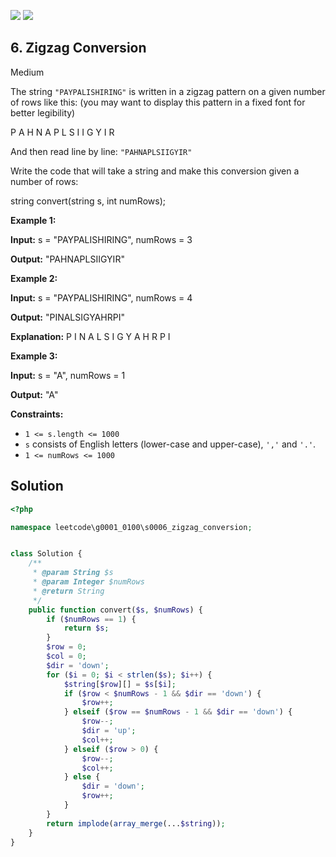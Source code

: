 [![](https://img.shields.io/github/stars/LeetCode-in-Ruby/LeetCode-in-Ruby?label=Stars&style=flat-square)](https://github.com/LeetCode-in-Ruby/LeetCode-in-Ruby)
[![](https://img.shields.io/github/forks/LeetCode-in-Ruby/LeetCode-in-Ruby?label=Fork%20me%20on%20GitHub%20&style=flat-square)](https://github.com/LeetCode-in-Ruby/LeetCode-in-Ruby/fork)

## 6\. Zigzag Conversion

Medium

The string `"PAYPALISHIRING"` is written in a zigzag pattern on a given number of rows like this: (you may want to display this pattern in a fixed font for better legibility)

P A H N A P L S I I G Y I R 

And then read line by line: `"PAHNAPLSIIGYIR"`

Write the code that will take a string and make this conversion given a number of rows:

string convert(string s, int numRows); 

**Example 1:**

**Input:** s = "PAYPALISHIRING", numRows = 3

**Output:** "PAHNAPLSIIGYIR" 

**Example 2:**

**Input:** s = "PAYPALISHIRING", numRows = 4

**Output:** "PINALSIGYAHRPI"

**Explanation:** P I N A L S I G Y A H R P I 

**Example 3:**

**Input:** s = "A", numRows = 1

**Output:** "A" 

**Constraints:**

*   `1 <= s.length <= 1000`
*   `s` consists of English letters (lower-case and upper-case), `','` and `'.'`.
*   `1 <= numRows <= 1000`

## Solution

```php
<?php

namespace leetcode\g0001_0100\s0006_zigzag_conversion;


class Solution {
    /**
     * @param String $s
     * @param Integer $numRows
     * @return String
     */
    public function convert($s, $numRows) {
        if ($numRows == 1) {
            return $s;
        }
        $row = 0;
        $col = 0;
        $dir = 'down';
        for ($i = 0; $i < strlen($s); $i++) {
            $string[$row][] = $s[$i];
            if ($row < $numRows - 1 && $dir == 'down') {
                $row++;
            } elseif ($row == $numRows - 1 && $dir == 'down') {
                $row--;
                $dir = 'up';
                $col++;
            } elseif ($row > 0) {
                $row--;
                $col++;
            } else {
                $dir = 'down';
                $row++;
            }
        }
        return implode(array_merge(...$string));
    }
}
```